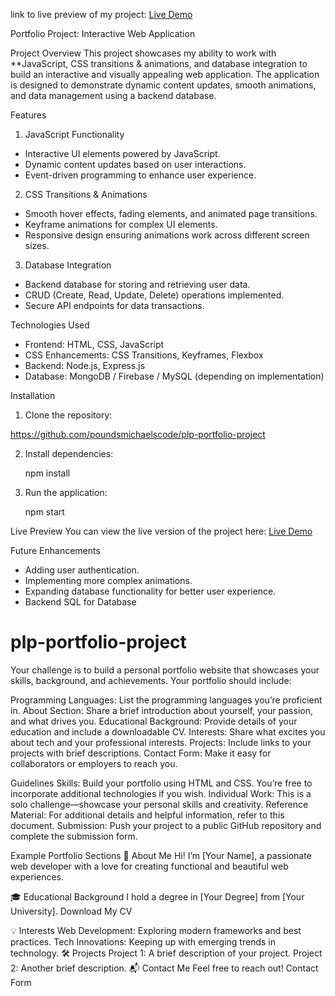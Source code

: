 link to live preview of my project: 
[Live Demo](https://plp-portfolio-project.vercel.app/)



Portfolio Project: Interactive Web Application

 Project Overview
This project showcases my ability to work with **JavaScript, CSS transitions & animations, and database integration
to build an interactive and visually appealing web application. The application is designed to demonstrate dynamic content updates, smooth animations, and data management using a backend database.

 Features

1. JavaScript Functionality
- Interactive UI elements powered by JavaScript.
- Dynamic content updates based on user interactions.
- Event-driven programming to enhance user experience.

 2. CSS Transitions & Animations
- Smooth hover effects, fading elements, and animated page transitions.
- Keyframe animations for complex UI elements.
- Responsive design ensuring animations work across different screen sizes.

 3. Database Integration
- Backend database for storing and retrieving user data.
- CRUD (Create, Read, Update, Delete) operations implemented.
- Secure API endpoints for data transactions.

Technologies Used
- Frontend: HTML, CSS, JavaScript
- CSS Enhancements: CSS Transitions, Keyframes, Flexbox
- Backend: Node.js, Express.js
- Database: MongoDB / Firebase / MySQL (depending on implementation)

 Installation

1. Clone the repository:
   
 https://github.com/poundsmichaelscode/plp-portfolio-project
   
2. Install dependencies:
   
   npm install
   
3. Run the application:
   
   npm start
  
 Live Preview
You can view the live version of the project here: [Live Demo](https://plp-portfolio-project.vercel.app/)

Future Enhancements
- Adding user authentication.
- Implementing more complex animations.
- Expanding database functionality for better user experience.
- Backend SQL for Database



























# plp-portfolio-project


Your challenge is to build a personal portfolio website that showcases your skills, background, and achievements. Your portfolio should include:

Programming Languages: List the programming languages you’re proficient in.
About Section: Share a brief introduction about yourself, your passion, and what drives you.
Educational Background: Provide details of your education and include a downloadable CV.
Interests: Share what excites you about tech and your professional interests.
Projects: Include links to your projects with brief descriptions.
Contact Form: Make it easy for collaborators or employers to reach you.


 Guidelines
Skills: Build your portfolio using HTML and CSS. You’re free to incorporate additional technologies if you wish.
Individual Work: This is a solo challenge—showcase your personal skills and creativity.
Reference Material: For additional details and helpful information, refer to this document.
Submission: Push your project to a public GitHub repository and complete the submission form.

Example Portfolio Sections
📝 About Me
Hi! I’m [Your Name], a passionate web developer with a love for creating functional and beautiful web experiences.

🎓 Educational Background
I hold a degree in [Your Degree] from [Your University].
Download My CV

💡 Interests
Web Development: Exploring modern frameworks and best practices.
Tech Innovations: Keeping up with emerging trends in technology.
🛠️ Projects
Project 1: A brief description of your project.
Project 2: Another brief description.
📬 Contact Me
Feel free to reach out! Contact Form
